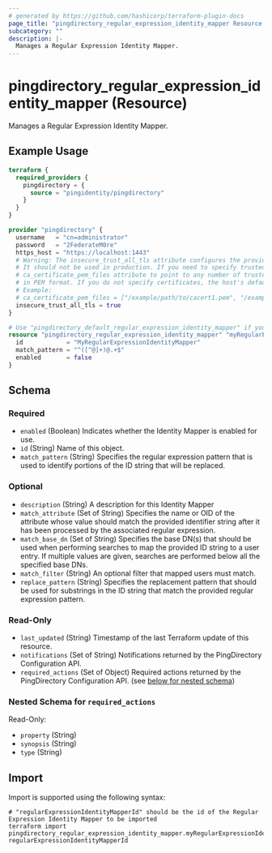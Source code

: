 ```yaml
---
# generated by https://github.com/hashicorp/terraform-plugin-docs
page_title: "pingdirectory_regular_expression_identity_mapper Resource - terraform-provider-pingdirectory"
subcategory: ""
description: |-
  Manages a Regular Expression Identity Mapper.
---
```


# pingdirectory_regular_expression_identity_mapper (Resource)

Manages a Regular Expression Identity Mapper.

## Example Usage

```terraform
terraform {
  required_providers {
    pingdirectory = {
      source = "pingidentity/pingdirectory"
    }
  }
}

provider "pingdirectory" {
  username   = "cn=administrator"
  password   = "2FederateM0re"
  https_host = "https://localhost:1443"
  # Warning: The insecure_trust_all_tls attribute configures the provider to trust any certificate presented by the PingDirectory server.
  # It should not be used in production. If you need to specify trusted CA certificates, use the
  # ca_certificate_pem_files attribute to point to any number of trusted CA certificate files
  # in PEM format. If you do not specify certificates, the host's default root CA set will be used.
  # Example:
  # ca_certificate_pem_files = ["/example/path/to/cacert1.pem", "/example/path/to/cacert2.pem"]
  insecure_trust_all_tls = true
}

# Use "pingdirectory_default_regular_expression_identity_mapper" if you are adopting existing configuration from the PingDirectory server into Terraform
resource "pingdirectory_regular_expression_identity_mapper" "myRegularExpressionIdentityMapper" {
  id            = "MyRegularExpressionIdentityMapper"
  match_pattern = "^([^@]+)@.+$"
  enabled       = false
}
```

<!-- schema generated by tfplugindocs -->
## Schema

### Required

- `enabled` (Boolean) Indicates whether the Identity Mapper is enabled for use.
- `id` (String) Name of this object.
- `match_pattern` (String) Specifies the regular expression pattern that is used to identify portions of the ID string that will be replaced.

### Optional

- `description` (String) A description for this Identity Mapper
- `match_attribute` (Set of String) Specifies the name or OID of the attribute whose value should match the provided identifier string after it has been processed by the associated regular expression.
- `match_base_dn` (Set of String) Specifies the base DN(s) that should be used when performing searches to map the provided ID string to a user entry. If multiple values are given, searches are performed below all the specified base DNs.
- `match_filter` (String) An optional filter that mapped users must match.
- `replace_pattern` (String) Specifies the replacement pattern that should be used for substrings in the ID string that match the provided regular expression pattern.

### Read-Only

- `last_updated` (String) Timestamp of the last Terraform update of this resource.
- `notifications` (Set of String) Notifications returned by the PingDirectory Configuration API.
- `required_actions` (Set of Object) Required actions returned by the PingDirectory Configuration API. (see [below for nested schema](#nestedatt--required_actions))

<a id="nestedatt--required_actions"></a>
### Nested Schema for `required_actions`

Read-Only:

- `property` (String)
- `synopsis` (String)
- `type` (String)

## Import

Import is supported using the following syntax:

```shell
# "regularExpressionIdentityMapperId" should be the id of the Regular Expression Identity Mapper to be imported
terraform import pingdirectory_regular_expression_identity_mapper.myRegularExpressionIdentityMapper regularExpressionIdentityMapperId
```
